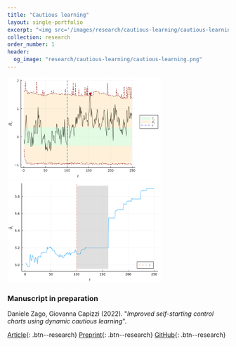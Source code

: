 ```yaml
---
title: "Cautious learning"
layout: single-portfolio
excerpt: "<img src='/images/research/cautious-learning/cautious-learning.png' alt=''>"
collection: research
order_number: 1
header: 
  og_image: "research/cautious-learning/cautious-learning.png"
---
```


<img src="/images/research/cautious-learning/cautious-learning.png" alt="chart" width="350"/>
<img src="/images/research/cautious-learning/thetahat.png" alt="parameter" width="350"/>

### Manuscript in preparation
Daniele Zago, Giovanna Capizzi (2022). "*Improved self-starting control charts using dynamic cautious learning*".

[Article](){: .btn--research} [Preprint](){: .btn--research} [GitHub](){: .btn--research}
